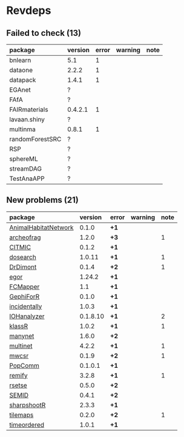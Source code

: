 # Revdeps

## Failed to check (13)

|package         |version |error |warning |note |
|:---------------|:-------|:-----|:-------|:----|
|bnlearn         |5.1     |1     |        |     |
|dataone         |2.2.2   |1     |        |     |
|datapack        |1.4.1   |1     |        |     |
|EGAnet          |?       |      |        |     |
|FAfA            |?       |      |        |     |
|FAIRmaterials   |0.4.2.1 |1     |        |     |
|lavaan.shiny    |?       |      |        |     |
|multinma        |0.8.1   |1     |        |     |
|randomForestSRC |?       |      |        |     |
|RSP             |?       |      |        |     |
|sphereML        |?       |      |        |     |
|streamDAG       |?       |      |        |     |
|TestAnaAPP      |?       |      |        |     |

## New problems (21)

|package              |version  |error  |warning |note |
|:--------------------|:--------|:------|:-------|:----|
|[AnimalHabitatNetwork](problems.md#animalhabitatnetwork)|0.1.0    |__+1__ |        |     |
|[archeofrag](problems.md#archeofrag)|1.2.0    |__+3__ |        |1    |
|[CITMIC](problems.md#citmic)|0.1.2    |__+1__ |        |     |
|[dosearch](problems.md#dosearch)|1.0.11   |__+1__ |        |1    |
|[DrDimont](problems.md#drdimont)|0.1.4    |__+2__ |        |1    |
|[egor](problems.md#egor)|1.24.2   |__+1__ |        |     |
|[FCMapper](problems.md#fcmapper)|1.1      |__+1__ |        |     |
|[GephiForR](problems.md#gephiforr)|0.1.0    |__+1__ |        |     |
|[incidentally](problems.md#incidentally)|1.0.3    |__+1__ |        |     |
|[IOHanalyzer](problems.md#iohanalyzer)|0.1.8.10 |__+1__ |        |2    |
|[klassR](problems.md#klassr)|1.0.2    |__+1__ |        |1    |
|[manynet](problems.md#manynet)|1.6.0    |__+2__ |        |     |
|[multinet](problems.md#multinet)|4.2.2    |__+1__ |        |1    |
|[mwcsr](problems.md#mwcsr)|0.1.9    |__+2__ |        |1    |
|[PopComm](problems.md#popcomm)|0.1.0.1  |__+1__ |        |     |
|[remify](problems.md#remify)|3.2.8    |__+1__ |        |1    |
|[rsetse](problems.md#rsetse)|0.5.0    |__+2__ |        |     |
|[SEMID](problems.md#semid)|0.4.1    |__+2__ |        |     |
|[sharpshootR](problems.md#sharpshootr)|2.3.3    |__+1__ |        |     |
|[tilemaps](problems.md#tilemaps)|0.2.0    |__+2__ |        |1    |
|[timeordered](problems.md#timeordered)|1.0.1    |__+1__ |        |     |

